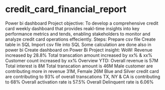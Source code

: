 # credit_card_financial_report
Power bi dashboard
Project objective:  To develop a comprehensive credit card weekly dashboard that provides reakl-time insights into key performance metrics and tends, enabling stakeholders to monitor and analyze credit card operations effeciently.
Steps:  Prepare csv file
        Create table in SQL
        Import csv file into SQL
        Some calculation are done also in power bi
        Create dashboard on Power Bi
Project insight:
  WoW:
        Revenue increased by 28.8%
        Total transcation amount increased by xx% & xx%
        Customer count increased by xx%
  Overview YTD:
      Overall revenue is 57M
      Total interest is 8M
      Total transcation amount is 46M
      Male customer are contributing more in revenue 31M, Female 26M
      Blue and Silver credit card are contributing to 93% of overall transcations
      TX, NY & CA is contributing to 68%
      Overall activation rate is 57.5%
      Overall Delinquent rate is 6.06%
        
